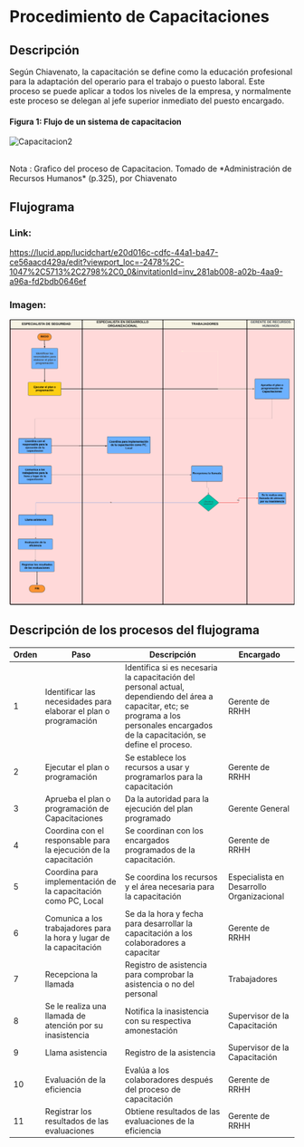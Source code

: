 # Procedimiento de Capacitaciones
## Descripción

Según Chiavenato, la capacitación se define como la educación profesional para la adaptación del operario para el trabajo o puesto laboral. Este proceso se puede aplicar a todos los niveles de la empresa, y normalmente este proceso se delegan al jefe superior inmediato del puesto encargado. 

#### Figura 1: Flujo de un sistema de capacitacion 
![Capacitacion2](https://github.com/EdisonLoky29/Grupo-2-DBD-24-1-/assets/164259064/2abcdbb2-2cd4-4d64-89c4-ce81a7e6fca5)

 <br>
Nota : Grafico del proceso de Capacitacion. Tomado de  *Administración de Recursos Humanos* (p.325), por Chiavenato 

## Flujograma
### Link: 

https://lucid.app/lucidchart/e20d016c-cdfc-44a1-ba47-ce56aacd429a/edit?viewport_loc=-2478%2C-1047%2C5713%2C2798%2C0_0&invitationId=inv_281ab008-a02b-4aa9-a96a-fd2bdb0646ef

### Imagen:

![Capacitación ](Capacitaciones.png)


## Descripción de los procesos del flujograma
| Orden | Paso                                                                | Descripción                                                                                                                                                                              | Encargado                                 |
| ----- | ------------------------------------------------------------------- | ---------------------------------------------------------------------------------------------------------------------------------------------------------------------------------------- | ----------------------------------------- |
| 1     | Identificar las necesidades para elaborar el plan o programación    | Identifica si es necesaria la capacitación del personal actual, dependiendo del área a capacitar, etc; se programa a los personales encargados de la capacitación, se define el proceso. | Gerente de RRHH                           |
| 2     | Ejecutar el plan o programación                                     | Se establece los recursos a usar y programarlos para la capacitación                                                                                                                     | Gerente de RRHH                           |
| 3     | Aprueba el plan o programación de Capacitaciones                    | Da la autoridad para la ejecución del plan programado                                                                                                                                    | Gerente General                           |
| 4     | Coordina con el responsable para la ejecución de la capacitación    | Se coordinan con los encargados programados de la capacitación.                                                                                                                          | Gerente de RRHH                           |
| 5     | Coordina para implementación de la capacitación como PC, Local      | Se coordina los recursos y el área necesaria para la capacitación                                                                                                                        | Especialista en Desarrollo Organizacional |
| 6     | Comunica a los trabajadores para la hora y lugar de la capacitación | Se da la hora y fecha para desarrollar la capacitación a los colaboradores a capacitar                                                                                                   | Gerente de RRHH                           |
| 7     | Recepciona la llamada                                               | Registro de asistencia para comprobar la asistencia o no del personal                                                                                                                    | Trabajadores                              |
| 8     | Se le realiza una llamada de atención por su inasistencia           | Notifica la inasistencia con su respectiva amonestación                                                                                                                                  | Supervisor de la Capacitación                        |
| 9     | Llama asistencia                                                    | Registro de la asistencia                                                                                                                                                                | Supervisor de la Capacitación                          |
| 10    | Evaluación de la eficiencia                                         | Evalúa a los colaboradores después del proceso de capacitación                                                                                                                           | Gerente de RRHH                           |
| 11    | Registrar los resultados de las evaluaciones                        | Obtiene resultados de las evaluaciones de la eficiencia                                                                                                                                  | Gerente de RRHH                           |
